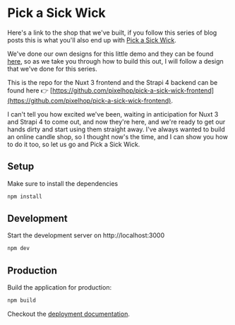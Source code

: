 # Pick a Sick Wick

Here's a link to the shop that we've built, if you follow this series of blog posts this is what you'll also end up with [Pick a Sick Wick](https://pick-a-sick-wick.pixelhop.io/).

We've done our own designs for this little demo and they can be found [here](https://www.figma.com/file/mys8jJI7kb1gVhR43FqBWp/Pick-a-sick-wick?node-id=0%3A1), so as we take you through how to build this out, I will follow a design that we've done for this series.

This is the repo for the Nuxt 3 frontend and the Strapi 4 backend can be found here 👉 [https://github.com/pixelhop/pick-a-sick-wick-frontend](https://github.com/pixelhop/pick-a-sick-wick-frontend).

I can't tell you how excited we've been, waiting in anticipation for Nuxt 3 and Strapi 4 to come out, and now they're here, and we're ready to get our hands dirty and start using them straight away. I've always wanted to build an online candle shop, so I thought now's the time, and I can show you how to do it too, so let us go and Pick a Sick Wick.


## Setup

Make sure to install the dependencies

```bash
npm install
```

## Development

Start the development server on http://localhost:3000

```bash
npm dev
```

## Production

Build the application for production:

```bash
npm build
```

Checkout the [deployment documentation](https://v3.nuxtjs.org/docs/deployment).